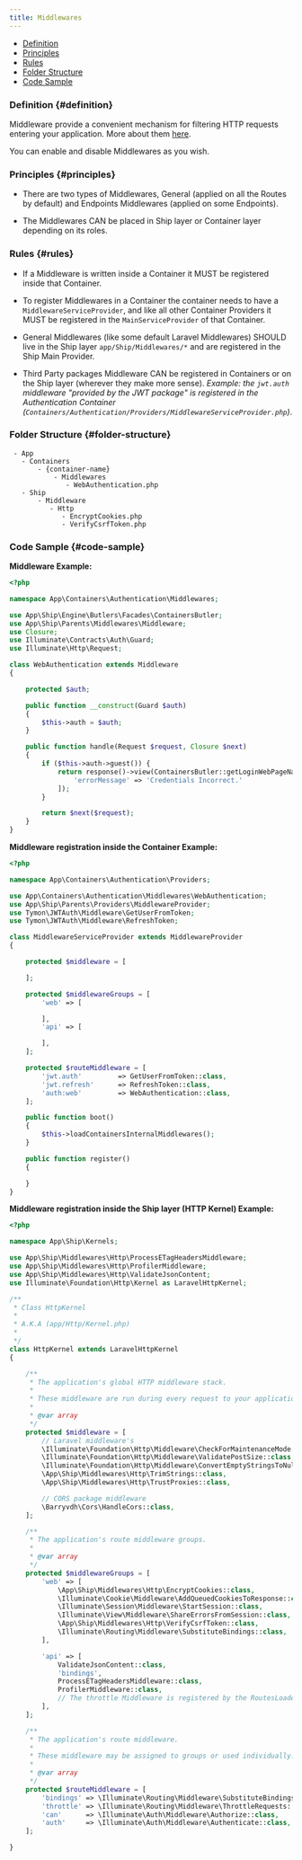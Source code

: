```yaml
---
title: Middlewares
---
```


* [Definition](#definition)
* [Principles](#principles)
* [Rules](#rules)
* [Folder Structure](#folder-structure)
* [Code Sample](#code-sample)

### Definition {#definition}

Middleware provide a convenient mechanism for filtering HTTP requests entering your application. More about them [here](https://laravel.com/docs/middleware).

You can enable and disable Middlewares as you wish.

### Principles {#principles}

- There are two types of Middlewares, General (applied on all the Routes by default) and Endpoints Middlewares (applied on some Endpoints).

- The Middlewares CAN be placed in Ship layer or Container layer depending on its roles.

### Rules {#rules}

- If a Middleware is written inside a Container it MUST be registered inside that Container.

- To register Middlewares in a Container the container needs to have a `MiddlewareServiceProvider`, and like all other Container Providers it MUST be registered in the `MainServiceProvider` of that Container.

- General Middlewares (like some default Laravel Middlewares) SHOULD live in the Ship layer `app/Ship/Middlewares/*` and are registered in the Ship Main Provider.

- Third Party packages Middleware CAN be registered in Containers or on the Ship layer (wherever they make more sense).
_Example: the `jwt.auth` middleware "provided by the JWT package" is registered in the Authentication Container (`Containers/Authentication/Providers/MiddlewareServiceProvider.php`)_.
  
### Folder Structure {#folder-structure}

```
 - App
   - Containers
       - {container-name}
           - Middlewares
              - WebAuthentication.php
   - Ship
       - Middleware
          - Http
             - EncryptCookies.php
             - VerifyCsrfToken.php
```

### Code Sample {#code-sample}

**Middleware Example:**

```php
<?php

namespace App\Containers\Authentication\Middlewares;

use App\Ship\Engine\Butlers\Facades\ContainersButler;
use App\Ship\Parents\Middlewares\Middleware;
use Closure;
use Illuminate\Contracts\Auth\Guard;
use Illuminate\Http\Request;

class WebAuthentication extends Middleware
{

    protected $auth;

    public function __construct(Guard $auth)
    {
        $this->auth = $auth;
    }

    public function handle(Request $request, Closure $next)
    {
        if ($this->auth->guest()) {
            return response()->view(ContainersButler::getLoginWebPageName(), [
                'errorMessage' => 'Credentials Incorrect.'
            ]);
        }

        return $next($request);
    }
}

```

**Middleware registration inside the Container Example:**

```php
<?php

namespace App\Containers\Authentication\Providers;

use App\Containers\Authentication\Middlewares\WebAuthentication;
use App\Ship\Parents\Providers\MiddlewareProvider;
use Tymon\JWTAuth\Middleware\GetUserFromToken;
use Tymon\JWTAuth\Middleware\RefreshToken;

class MiddlewareServiceProvider extends MiddlewareProvider
{

    protected $middleware = [

    ];

    protected $middlewareGroups = [
        'web' => [

        ],
        'api' => [

        ],
    ];

    protected $routeMiddleware = [
        'jwt.auth'         => GetUserFromToken::class,
        'jwt.refresh'      => RefreshToken::class,
        'auth:web'         => WebAuthentication::class,
    ];

    public function boot()
    {
        $this->loadContainersInternalMiddlewares();
    }

    public function register()
    {

    }
}
```

**Middleware registration inside the Ship layer (HTTP Kernel) Example:**

```php
<?php

namespace App\Ship\Kernels;

use App\Ship\Middlewares\Http\ProcessETagHeadersMiddleware;
use App\Ship\Middlewares\Http\ProfilerMiddleware;
use App\Ship\Middlewares\Http\ValidateJsonContent;
use Illuminate\Foundation\Http\Kernel as LaravelHttpKernel;

/**
 * Class HttpKernel
 *
 * A.K.A (app/Http/Kernel.php)
 *
 */
class HttpKernel extends LaravelHttpKernel
{

    /**
     * The application's global HTTP middleware stack.
     *
     * These middleware are run during every request to your application.
     *
     * @var array
     */
    protected $middleware = [
        // Laravel middleware's
        \Illuminate\Foundation\Http\Middleware\CheckForMaintenanceMode::class,
        \Illuminate\Foundation\Http\Middleware\ValidatePostSize::class,
        \Illuminate\Foundation\Http\Middleware\ConvertEmptyStringsToNull::class,
        \App\Ship\Middlewares\Http\TrimStrings::class,
        \App\Ship\Middlewares\Http\TrustProxies::class,

        // CORS package middleware
        \Barryvdh\Cors\HandleCors::class,
    ];

    /**
     * The application's route middleware groups.
     *
     * @var array
     */
    protected $middlewareGroups = [
        'web' => [
            \App\Ship\Middlewares\Http\EncryptCookies::class,
            \Illuminate\Cookie\Middleware\AddQueuedCookiesToResponse::class,
            \Illuminate\Session\Middleware\StartSession::class,
            \Illuminate\View\Middleware\ShareErrorsFromSession::class,
            \App\Ship\Middlewares\Http\VerifyCsrfToken::class,
            \Illuminate\Routing\Middleware\SubstituteBindings::class,
        ],

        'api' => [
            ValidateJsonContent::class,
            'bindings',
            ProcessETagHeadersMiddleware::class,
            ProfilerMiddleware::class,
            // The throttle Middleware is registered by the RoutesLoaderTrait in the Core
        ],
    ];

    /**
     * The application's route middleware.
     *
     * These middleware may be assigned to groups or used individually.
     *
     * @var array
     */
    protected $routeMiddleware = [
        'bindings' => \Illuminate\Routing\Middleware\SubstituteBindings::class,
        'throttle' => \Illuminate\Routing\Middleware\ThrottleRequests::class,
        'can'      => \Illuminate\Auth\Middleware\Authorize::class,
        'auth'     => \Illuminate\Auth\Middleware\Authenticate::class,
    ];

}
```
